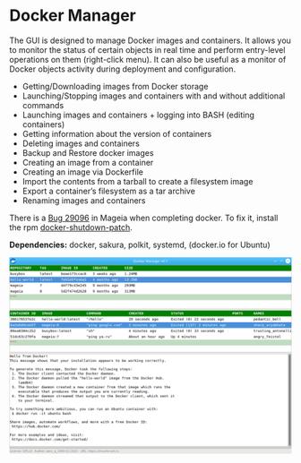 # Docker Manager
The GUI is designed to manage Docker images and containers. It allows you to monitor the status of certain objects in real time and perform entry-level operations on them (right-click menu). It can also be useful as a monitor of Docker objects activity during deployment and configuration.
+ Getting/Downloading images from Docker storage
+ Launching/Stopping images and containers with and without additional commands
+ Launching images and containers + logging into BASH (editing containers)
+ Getting information about the version of containers
+ Deleting images and containers
+ Backup and Restore docker images
+ Creating an image from a container
+ Creating an image via Dockerfile
+ Import the contents from a tarball to create a filesystem image
+ Export a container’s filesystem as a tar archive
+ Renaming images and containers  
  
There is a [Bug 29096](https://bugs.mageia.org/show_bug.cgi?id=29096) in Mageia when completing docker. To fix it, install the rpm [docker-shutdown-patch](https://github.com/AKotov-dev/docker-shutdown-patch).

**Dependencies:** docker, sakura, polkit, systemd, (docker.io for Ubuntu)

![](https://github.com/AKotov-dev/docker-manager/blob/main/ScreenShot.png)
